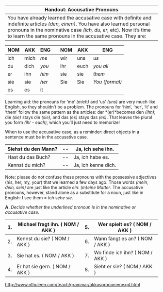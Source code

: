 | Handout: Accusative Pronouns             |
| ---------------------------------------- |
| You have already learned the accusative case with definite and indefinite articles *(den, einen)*. You have also learned personal pronouns in the nominative case *(ich, du, er,* etc). Now it’s time to learn the same pronouns in the accusative case. They are: |

| NOM  | AKK  | ENG   |      | NOM  | AKK  | ENG            |
| ---- | ---- | ----- | ---- | ---- | ---- | -------------- |
| ich  | mich | *me*  |      | wir  | uns  | *us*           |
| du   | dich | *you* |      | ihr  | euch | *you all*      |
| er   | ihn  | *him* |      | sie  | sie  | *them*         |
| sie  | sie  | *her* |      | Sie  | Sie  | *You (formal)* |
| es   | es   | it    |      |      |      |                |

Learning aid: the pronouns for ‘me’ *(mich)* and ‘us’ *(uns)* are very much like English, so they shouldn’t be a problem. The pronouns for ‘him’, ‘her’, ‘it’ and ‘them’ follow the same pattern as the articles: der *(er)*becomes den *(ihn)*; die *(sie)* stays die *(sie)*, and das *(es)* stays das *(es)*. That leaves the plural you form *(ihr - euch)*, which you’ll just need to memorize!

When to use the accusative case, as a reminder: direct objects in a sentence must be in the accusative case.

| Siehst du den Mann? | --   | Ja, ich sehe ihn.   |
| ------------------- | ---- | ------------------- |
| Hast du das Buch?   | --   | Ja, ich habe es.    |
| Kennst du mich?     | --   | Ja, ich kenne dich. |

Note: please do not confuse these pronouns with the possessive adjectives (his, her, my, your) that we learned a few days ago. Those words *(mein, dein, sein)* are just like the article *ein*: *(m)eine Mutter*. The accusative pronouns, however, stand alone as a substitute for a noun, just like in English: I see them = *Ich sehe sie*.

**A.** *Decide whether the underlined pronoun is in the nominative or accusative case.*

| 1.   | Michael fragt ihn. ( NOM / AKK ) | 5.   | Wer spielt es? ( NOM / AKK )    |
| ---- | -------------------------------- | ---- | ------------------------------- |
| 2.   | Kennst du sie? ( NOM / AKK )     | 6.   | Wann fängt es an? ( NOM / AKK ) |
| 3.   | Sie hat es. ( NOM / AKK )        | 7.   | Wo finde ich ihn? ( NOM / AKK ) |
| 4.   | Er hat sie gern. ( NOM / AKK )   | 8.   | Sieht er sie? ( NOM / AKK )     |



http://www.nthuleen.com/teach/grammar/akkuspronomenexpl.html